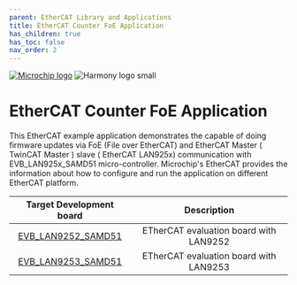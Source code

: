```yaml
---
parent: EtherCAT Library and Applications
title: EtherCAT Counter FoE Application
has_children: true
has_toc: false
nav_order: 2
---
```


[![Microchip logo](https://www.microchip.com/ResourcePackages/Microchip/assets/dist/images/logo.png)](https://www.microchip.com)
![Harmony logo small](https://raw.githubusercontent.com/wiki/Microchip-MPLAB-Harmony/Microchip-MPLAB-Harmony.github.io/images/microchip_mplab_harmony_logo_small.png)


# EtherCAT Counter FoE Application

This EtherCAT example application demonstrates the capable of doing firmware updates via FoE (File over EtherCAT) and EtherCAT Master ( TwinCAT Master ) slave ( EtherCAT LAN925x) communication with EVB_LAN925x_SAMD51 micro-controller.
Microchip's EtherCAT provides the information about how to configure and run the application on different EtherCAT platform.

| Target Development board  | Description |
|:-------------------------:|:-----------:|
|[EVB_LAN9252_SAMD51](docs/readme_lan9252_samd51.md)|ETherCAT evaluation board with LAN9252|
|[EVB_LAN9253_SAMD51](docs/readme_lan9253_samd51.md)|ETherCAT evaluation board with LAN9253|

